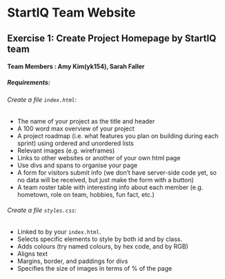 # StartIQ Team Website
## Exercise 1: Create Project Homepage by StartIQ team
#### Team Members : Amy Kim(yk154), Sarah Faller

##### Requirements:
###### Create a file `index.html`:
- The name of your project as the title and header
- A 100 word max overview of your project
- A project roadmap (i.e. what features you plan on building during each sprint) using ordered and unordered lists
- Relevant images (e.g. wireframes)
- Links to other websites or another of your own html page
- Use divs and spans to organise your page
- A form for visitors submit info (we don’t have server-side code yet, so no data will be received, but just make the form with a button)
- A team roster table with interesting info about each member (e.g. hometown, role on team, hobbies, fun fact, etc.)
###### Create a file `styles.css`:
- Linked to by your `index.html`.
- Selects specific elements to style by both id and by class.
- Adds colours (try named colours, by hex code, and by RGB)
- Aligns text
- Margins, border, and paddings for divs
- Specifies the size of images in terms of % of the page


